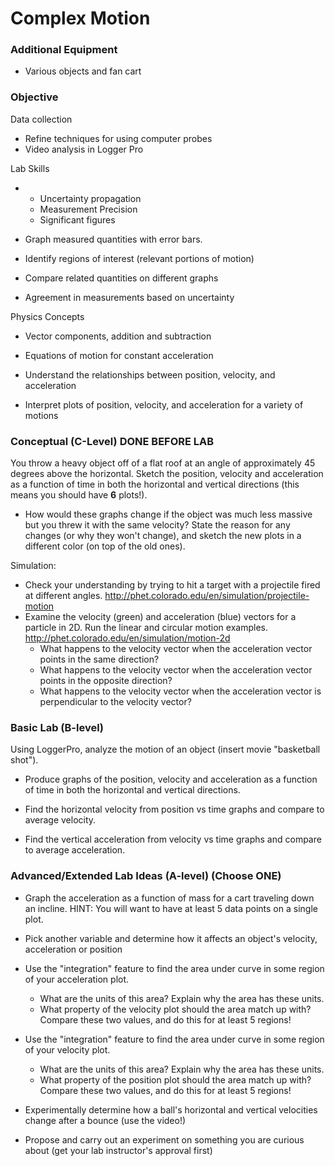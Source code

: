 # Complex Motion


### Additional Equipment

- Various objects and fan cart 

### Objective

Data collection

- Refine techniques for using computer probes 
- Video analysis in Logger Pro

Lab Skills

- 
  - Uncertainty propagation
  - Measurement Precision
  - Significant figures

- Graph measured quantities with error bars.
- Identify regions of interest (relevant portions of motion)
- Compare related quantities on different graphs 
- Agreement in measurements based on uncertainty

Physics Concepts

- Vector components, addition and subtraction
- Equations of motion for constant acceleration

- Understand the relationships between position, velocity, and acceleration
- Interpret plots of position, velocity, and acceleration for a variety of motions

### Conceptual (C-Level) DONE BEFORE LAB

You throw a heavy object off of a flat roof at an angle of approximately 45 degrees above the horizontal. Sketch the position, velocity and acceleration as a function of time in both the horizontal and vertical directions (this means you should have **6** plots!).

- How would these graphs change if the object was much less massive but you threw it with the same velocity? State the reason for any changes (or why they won't change), and sketch the new plots in a different color (on top of the old ones).

Simulation: 

- Check your understanding by trying to hit a target with a projectile fired at different angles. http://phet.colorado.edu/en/simulation/projectile-motion
- Examine the velocity (green) and acceleration (blue) vectors for a particle in 2D. Run the linear and circular motion examples. http://phet.colorado.edu/en/simulation/motion-2d
  - What happens to the velocity vector when the acceleration vector points in the same direction?
  - What happens to the velocity vector when the acceleration vector points in the opposite direction?
  - What happens to the velocity vector when the acceleration vector is perpendicular to the velocity vector?

### Basic Lab (B-level)

Using LoggerPro, analyze the motion of an object (insert movie "basketball shot"). 

- Produce graphs of the position, velocity and acceleration as a function of time in both the horizontal and vertical directions. 

- Find the horizontal velocity from position vs time graphs and compare to average velocity.
- Find the vertical acceleration from velocity vs time graphs and compare to average acceleration.

### Advanced/Extended Lab Ideas (A-level) (Choose ONE)

- Graph the acceleration as a function of mass for a cart traveling down an incline. HINT: You will want to have at least 5 data points on a single plot.
- Pick another variable and determine how it affects an object's velocity, acceleration or position
- Use the "integration" feature to find the area under curve in some region of your acceleration plot. 
  - What are the units of this area? Explain why the area has these units.
  - What property of the velocity plot should the area match up with? Compare these two values, and do this for at least 5 regions!

- Use the "integration" feature to find the area under curve in some region of your velocity plot. 
  - What are the units of this area? Explain why the area has these units.
  - What property of the position plot should the area match up with? Compare these two values, and do this for at least 5 regions!

- Experimentally determine how a ball's horizontal and vertical velocities change after a bounce (use the video!)
- Propose and carry out an experiment on something you are curious about (get your lab instructor's approval first)
